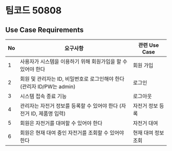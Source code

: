 # 팀코드 50808

## Use Case Requirements

| No | 요구사항 | 관련 Use Case |
|---|---|---|
| 1 | 사용자가 시스템을 이용하기 위해 회원가입을 할 수 있어야 한다 | 회원 가입 |
| 2 | 회원 및 관리자는 ID, 비밀번호로 로그인해야 한다 (관리자 ID/PW는 admin) | 로그인 |
| 3 | 시스템 접속 종료 기능 | 로그아웃 |
| 4 | 관리자는 자전거 정보를 등록할 수 있어야 한다 (자전거 ID, 제품명 입력) | 자전거 정보 등록 |
| 5 | 회원은 자전거를 대여할 수 있어야 한다 | 자전거 대여 |
| 6 | 회원은 현재 대여 중인 자전거를 조회할 수 있어야 한다 | 현재 대여 정보 조회 |